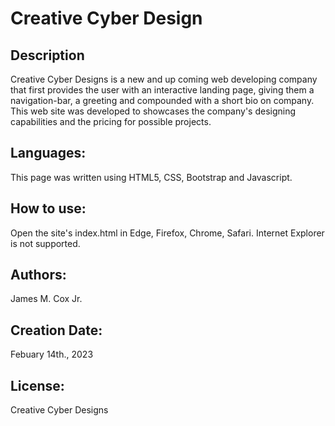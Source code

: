 # Creative Cyber Design
## Description
Creative Cyber Designs is a new and up coming web developing company that first provides the user with an interactive landing page, giving them a navigation-bar, a greeting and compounded with a short bio on company. This web site was developed to showcases the company's designing capabilities and the pricing for possible projects.
## Languages:
This page was written using HTML5, CSS, Bootstrap and Javascript.
## How to use:
Open the site's index.html in Edge, Firefox, Chrome, Safari. Internet Explorer is not supported.
## Authors:
James M. Cox Jr.
## Creation Date:
Febuary 14th., 2023
## License:
Creative Cyber Designs
